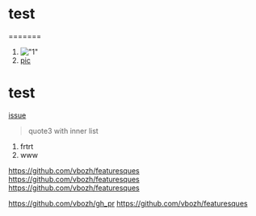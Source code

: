 [](test)
![]()

# test
=======

1. !["1"](src/main/resources/LDR.jpg)
2. [pic](src/main/resources/LDR.jpg)

# test

[issue](https://youtrack.jetbrains.com/issue/IDEA-261634)

>quote3 with inner list
1. frtrt
2. www

https://github.com/vbozh/featuresques
https://github.com/vbozh/featuresques
https://github.com/vbozh/featuresques

https://github.com/vbozh/gh_pr
https://github.com/vbozh/featuresques